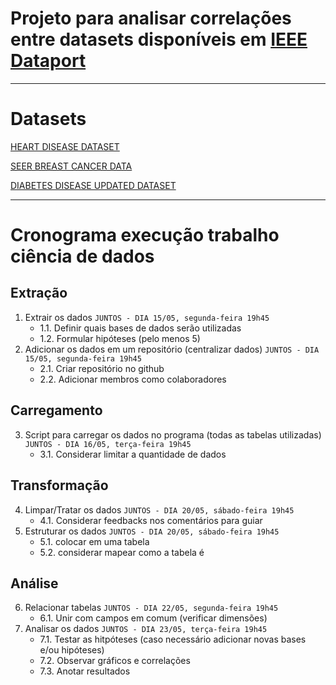 # Projeto para analisar correlações entre datasets disponíveis em [IEEE Dataport](https://ieee-dataport.org/datasets)
---
# Datasets
[HEART DISEASE DATASET](https://ieee-dataport.org/open-access/heart-disease-dataset-comprehensive)

[SEER BREAST CANCER DATA](https://ieee-dataport.org/open-access/seer-breast-cancer-data)

[DIABETES DISEASE UPDATED DATASET](https://data.mendeley.com/datasets/wj9rwkp9c2/1)

---
# Cronograma execução trabalho ciência de dados
## Extração
1. Extrair os dados `JUNTOS - DIA 15/05, segunda-feira 19h45`
    - 1.1. Definir quais bases de dados serão utilizadas
    - 1.2. Formular hipóteses (pelo menos 5)
2. Adicionar os dados em um repositório (centralizar dados) `JUNTOS - DIA 15/05, segunda-feira 19h45`
    - 2.1. Criar repositório no github
    - 2.2. Adicionar membros como colaboradores

## Carregamento
3. Script para carregar os dados no programa (todas as tabelas utilizadas) `JUNTOS - DIA 16/05, terça-feira 19h45`
    - 3.1. Considerar limitar a quantidade de dados

## Transformação
4. Limpar/Tratar os dados `JUNTOS - DIA 20/05, sábado-feira 19h45`
    - 4.1. Considerar feedbacks nos comentários para guiar
5. Estruturar os dados `JUNTOS - DIA 20/05, sábado-feira 19h45`
    - 5.1. colocar em uma tabela
    - 5.2. considerar mapear como a tabela é

## Análise
6. Relacionar tabelas `JUNTOS - DIA 22/05, segunda-feira 19h45`
    - 6.1. Unir com campos em comum (verificar dimensões)
7. Analisar os dados `JUNTOS - DIA 23/05, terça-feira 19h45`
    - 7.1. Testar as hitpóteses (caso necessário adicionar novas bases e/ou hipóteses)
    - 7.2. Observar gráficos e correlações
    - 7.3. Anotar resultados
